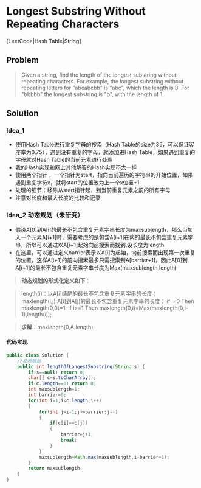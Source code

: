 # Longest Substring Without Repeating Characters 

[LeetCode|Hash Table|String]

## Problem

> Given a string, find the length of the longest substring without repeating characters. For example, the longest substring without repeating letters for "abcabcbb" is "abc", which the length is 3. For "bbbbb" the longest substring is "b", with the length of 1.

## Solution

### Idea_1

- 使用Hash Table进行重复字母的搜索（Hash Table的size为35，可以保证客座率为0.75），遇到没有重复的字母，就添加进Hash Table，如果遇到重复的字母就对Hash Table的当前元素进行处理
- 我的Hash实现和网上其他解答的Hash实现不太一样
- 使用两个指针 ，一个指针为start，指向当前遍历的字符串的开始位置，如果遇到重复字符x，就将start的位置改为上一个x位置+1
- 处理的细节：移除从start指针起，到当前重复元素之前的所有字母
- 注意对长度和最大长度的比较和记录

### Idea_2 动态规划（未研究）

- 假设A[0]到A[i]的最长不包含重复元素字串长度为maxsublength，那么当加入一个元素A[i+1]时，需要考虑的是包含A[i+1]在内的最长不包含重复元素字串，所以可以通过以A[i+1]起始向前搜索而找到,设长度为length
- 在这里，可以通过定义barrier表示以A[i]为起始，向前搜索而出现第一次重复的位置，这样A[i+1]的前向搜索最多只需搜索到A[barrier+1]，因此A[0]到A[i+1]的最长不包含重复元素字串长度为Max(maxsublength,length)

> **动态规划的形式化定义如下**：

> length(i)：以A[i]结尾的最长不包含重复元素字串的长度；
> maxlength(i,j):A[i]到A[j]的最长不包含重复元素字串的长度；
> if i=0 Then maxlength(0,0)=1;
> if i>=1 Then maxlength(0,i)=Max(maxlength(0,i-1),length(i));

> **求解**：maxlength(0,A.length);

#### 代码实现

``` java
public class Solution {
    //动态规划
    public int lengthOfLongestSubstring(String s) {
        if(s==null) return 0;
        char[] c=s.toCharArray();
        if(c.length==0) return 0;
        int maxsublength=1;
        int barrier=0;
        for(int i=1;i<c.length;i++)
        {
            for(int j=i-1;j>=barrier;j--)
            {
                if(c[i]==c[j])
                {
                    barrier=j+1;
                    break;
                }
            }
            maxsublength=Math.max(maxsublength,i-barrier+1);
        }
        return maxsublength;
    }
}
```